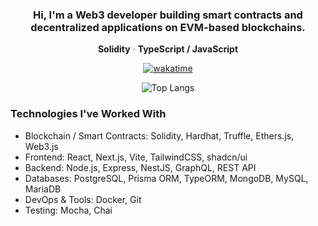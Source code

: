 <h3 align="center">Hi, I'm a Web3 developer building smart contracts and decentralized applications on EVM-based blockchains.</h3>

<p align="center">
  <p align="center">
  <b>Solidity</b> &middot; <b>TypeScript / JavaScript</b>
</p>

  
</p>

<p align="center">
  <a href="https://wakatime.com/@d643f28c-9174-48f0-9804-d74574060ff1">
    <img src="https://wakatime.com/badge/user/d643f28c-9174-48f0-9804-d74574060ff1.svg" alt="wakatime">
  </a>
</p>

<p align="center">
  <img src="https://github-readme-stats.vercel.app/api/top-langs/?username=vvalvvizal&layout=compact&hide=html,css" alt="Top Langs">
</p>

### Technologies I've Worked With

- Blockchain / Smart Contracts: Solidity, Hardhat, Truffle, Ethers.js, Web3.js  
- Frontend: React, Next.js, Vite, TailwindCSS, shadcn/ui  
- Backend: Node.js, Express, NestJS, GraphQL, REST API  
- Databases: PostgreSQL, Prisma ORM, TypeORM, MongoDB, MySQL, MariaDB  
- DevOps & Tools: Docker, Git  
- Testing: Mocha, Chai
 
